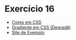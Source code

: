 # Exercício 16

<ul>
    <li><a href="https://kryotsz.github.io/Exercicios_Curso_em_Video/HTML5_CSS3/Exercicios/ex016/cor01.html">Cores em CSS</a></li>
    <li><a href="https://kryotsz.github.io/Exercicios_Curso_em_Video/HTML5_CSS3/Exercicios/ex016/cor02.html">Gradiente em CSS (Degradê)</a></li>
    <li><a href="https://kryotsz.github.io/Exercicios_Curso_em_Video/HTML5_CSS3/Exercicios/ex016/cor03.html">Site de Exemplo</a></li>
</ul>